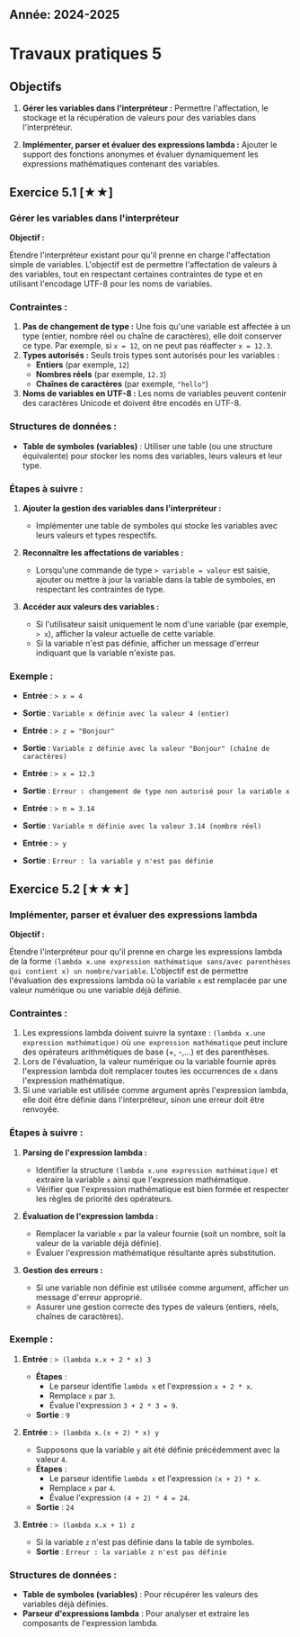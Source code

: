 Année: 2024-2025
----------------

# Travaux pratiques 5

## Objectifs

1. **Gérer les variables dans l'interpréteur :** Permettre l'affectation, le stockage et la récupération de valeurs pour des variables dans l'interpréteur.

2. **Implémenter, parser et évaluer des expressions lambda :** Ajouter le support des fonctions anonymes et évaluer dynamiquement les expressions mathématiques contenant des variables.

## Exercice 5.1 [★★]

### Gérer les variables dans l'interpréteur

**Objectif :**

Étendre l'interpréteur existant pour qu'il prenne en charge l'affectation simple de variables. L'objectif est de permettre l'affectation de valeurs à des variables, tout en respectant certaines contraintes de type et en utilisant l'encodage UTF-8 pour les noms de variables.

### Contraintes :

1. **Pas de changement de type :** Une fois qu'une variable est affectée à un type (entier, nombre réel ou chaîne de caractères), elle doit conserver ce type. Par exemple, si `x = 12`, on ne peut pas réaffecter `x = 12.3`.
2. **Types autorisés :** Seuls trois types sont autorisés pour les variables :
   - **Entiers** (par exemple, `12`)
   - **Nombres réels** (par exemple, `12.3`)
   - **Chaînes de caractères** (par exemple, `"hello"`)
3. **Noms de variables en UTF-8 :** Les noms de variables peuvent contenir des caractères Unicode et doivent être encodés en UTF-8.

### Structures de données :

- **Table de symboles (variables)** : Utiliser une table (ou une structure équivalente) pour stocker les noms des variables, leurs valeurs et leur type.

### Étapes à suivre :

1. **Ajouter la gestion des variables dans l'interpréteur :**
   - Implémenter une table de symboles qui stocke les variables avec leurs valeurs et types respectifs.

2. **Reconnaître les affectations de variables :**
   - Lorsqu'une commande de type `> variable = valeur` est saisie, ajouter ou mettre à jour la variable dans la table de symboles, en respectant les contraintes de type.

3. **Accéder aux valeurs des variables :**
   - Si l'utilisateur saisit uniquement le nom d'une variable (par exemple, `> x`), afficher la valeur actuelle de cette variable.
   - Si la variable n'est pas définie, afficher un message d'erreur indiquant que la variable n'existe pas.

### Exemple :

- **Entrée** : `> x = 4`
- **Sortie** : `Variable x définie avec la valeur 4 (entier)`

- **Entrée** : `> z = "Bonjour"`
- **Sortie** : `Variable z définie avec la valeur "Bonjour" (chaîne de caractères)`

- **Entrée** : `> x = 12.3`
- **Sortie** : `Erreur : changement de type non autorisé pour la variable x`

- **Entrée** : `> π = 3.14`
- **Sortie** : `Variable π définie avec la valeur 3.14 (nombre réel)`

- **Entrée** : `> y`
- **Sortie** : `Erreur : la variable y n'est pas définie`


## Exercice 5.2 [★★★]

### Implémenter, parser et évaluer des expressions lambda

**Objectif :**

Étendre l'interpréteur pour qu'il prenne en charge les expressions lambda de la forme `(lambda x.une expression mathématique sans/avec parenthèses qui contient x) un nombre/variable`. L'objectif est de permettre l'évaluation des expressions lambda où la variable `x` est remplacée par une valeur numérique ou une variable déjà définie.

### Contraintes :

1. Les expressions lambda doivent suivre la syntaxe : `(lambda x.une expression mathématique)` où `une expression mathématique` peut inclure des opérateurs arithmétiques de base (+, -,...) et des parenthèses.
2. Lors de l'évaluation, la valeur numérique ou la variable fournie après l'expression lambda doit remplacer toutes les occurrences de `x` dans l'expression mathématique.
3. Si une variable est utilisée comme argument après l'expression lambda, elle doit être définie dans l'interpréteur, sinon une erreur doit être renvoyée.

### Étapes à suivre :

1. **Parsing de l'expression lambda :**
   - Identifier la structure `(lambda x.une expression mathématique)` et extraire la variable `x` ainsi que l'expression mathématique.
   - Vérifier que l'expression mathématique est bien formée et respecter les règles de priorité des opérateurs.

2. **Évaluation de l'expression lambda :**
   - Remplacer la variable `x` par la valeur fournie (soit un nombre, soit la valeur de la variable déjà définie).
   - Évaluer l'expression mathématique résultante après substitution.

3. **Gestion des erreurs :**
   - Si une variable non définie est utilisée comme argument, afficher un message d'erreur approprié.
   - Assurer une gestion correcte des types de valeurs (entiers, réels, chaînes de caractères).

### Exemple :

1. **Entrée** : `> (lambda x.x + 2 * x) 3`
   - **Étapes** :
     - Le parseur identifie `lambda x` et l'expression `x + 2 * x`.
     - Remplace `x` par `3`.
     - Évalue l'expression `3 + 2 * 3 = 9`.
   - **Sortie** : `9`

2. **Entrée** : `> (lambda x.(x + 2) * x) y`
   - Supposons que la variable `y` ait été définie précédemment avec la valeur `4`.
   - **Étapes** :
     - Le parseur identifie `lambda x` et l'expression `(x + 2) * x`.
     - Remplace `x` par `4`.
     - Évalue l'expression `(4 + 2) * 4 = 24`.
   - **Sortie** : `24`

3. **Entrée** : `> (lambda x.x + 1) z`
   - Si la variable `z` n'est pas définie dans la table de symboles.
   - **Sortie** : `Erreur : la variable z n'est pas définie`

### Structures de données :

- **Table de symboles (variables)** : Pour récupérer les valeurs des variables déjà définies.
- **Parseur d'expressions lambda** : Pour analyser et extraire les composants de l'expression lambda.
